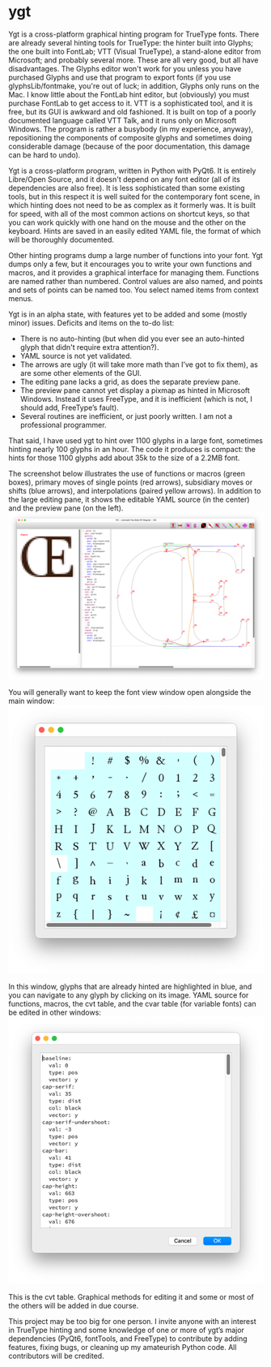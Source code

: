 # ygt
Ygt is a cross-platform graphical hinting program for TrueType fonts. There are already several hinting tools for TrueType: the hinter built into Glyphs; the one built into FontLab; VTT (Visual TrueType), a stand-alone editor from Microsoft; and probably several more. These are all very good, but all have disadvantages. The Glyphs editor won't work for you unless you have purchased Glyphs and use that program to export fonts (if you use glyphsLib/fontmake, you're out of luck; in addition, Glyphs only runs on the Mac. I know little about the FontLab hint editor, but (obviously) you must purchase FontLab to get access to it. VTT is a sophisticated tool, and it is free, but its GUI is awkward and old fashioned. It is built on top of a poorly documented language called VTT Talk, and it runs only on Microsoft Windows. The program is rather a busybody (in my experience, anyway), repositioning the components of composite glyphs and sometimes doing considerable damage (because of the poor documentation, this damage can be hard to undo).

Ygt is a cross-platform program, written in Python with PyQt6. It is entirely Libre/Open Source, and it doesn't depend on any font editor (all of its dependencies are also free). It is less sophisticated than some existing tools, but in this respect it is well suited for the contemporary font scene, in which hinting does not need to be as complex as it formerly was. It is built for speed, with all of the most common actions on shortcut keys, so that you can work quickly with one hand on the mouse and the other on the keyboard. Hints are saved in an easily edited YAML file, the format of which will be thoroughly documented.

Other hinting programs dump a large number of functions into your font. Ygt dumps only a few, but it encourages you to write your own functions and macros, and it provides a graphical interface for managing them. Functions are named rather than numbered. Control values are also named, and points and sets of points can be named too. You select named items from context menus.

Ygt is in an alpha state, with features yet to be added and some (mostly minor) issues. Deficits and items on the to-do list:

- There is no auto-hinting (but when did you ever see an auto-hinted glyph that didn't require extra attention?).
- YAML source is not yet validated.
- The arrows are ugly (it will take more math than I’ve got to fix them), as are some other elements of the GUI.
- The editing pane lacks a grid, as does the separate preview pane.
- The preview pane cannot yet display a pixmap as hinted in Microsoft Windows. Instead it uses FreeType, and it is inefficient (which is not, I should add, FreeType’s fault).
- Several routines are inefficient, or just poorly written. I am not a professional programmer.

That said, I have used ygt to hint over 1100 glyphs in a large font, sometimes hinting nearly 100 glyphs in an hour. The code it produces is compact: the hints for those 1100 glyphs add about 35k to the size of a 2.2MB font.

The screenshot below illustrates the use of functions or macros (green boxes), primary moves of single points (red arrows), subsidiary moves or shifts (blue arrows), and interpolations (paired yellow arrows). In addition to the large editing pane, it shows the editable YAML source (in the center) and the preview pane (on the left).
![Ygt editing window](images/OE_sample.png)

You will generally want to keep the font view window open alongside the main window:
![Font view window](images/font_view.png)

In this window, glyphs that are already hinted are highlighted in blue, and you can navigate to any glyph by clicking on its image. YAML source for functions, macros, the cvt table, and the cvar table (for variable fonts) can be edited in other windows:
![cvt editing window](images/cvt.png)

This is the cvt table. Graphical methods for editing it and some or most of the others will be added in due course.

This project may be too big for one person. I invite anyone with an interest in TrueType hinting and some knowledge of one or more of ygt’s major dependencies (PyQt6, fontTools, and FreeType) to contribute by adding features, fixing bugs, or cleaning up my amateurish Python code. All contributors will be credited.
